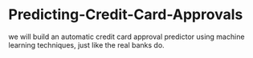 # Predicting-Credit-Card-Approvals
we will build an automatic credit card approval predictor using machine learning techniques, just like the real banks do.
